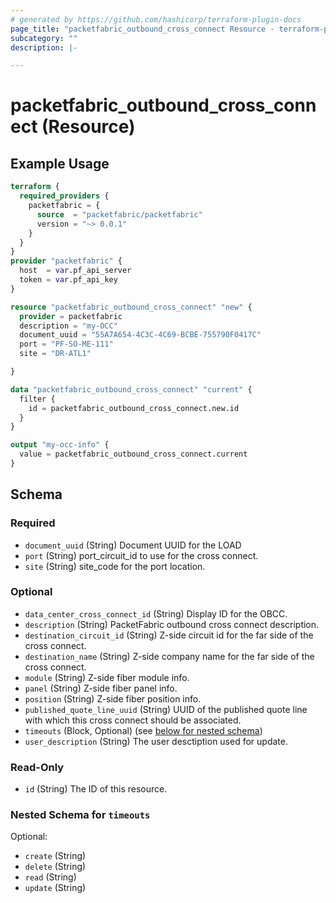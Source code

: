 ```yaml
---
# generated by https://github.com/hashicorp/terraform-plugin-docs
page_title: "packetfabric_outbound_cross_connect Resource - terraform-provider-packetfabric"
subcategory: ""
description: |-

---
```


# packetfabric_outbound_cross_connect (Resource)

## Example Usage

```terraform
terraform {
  required_providers {
    packetfabric = {
      source  = "packetfabric/packetfabric"
      version = "~> 0.0.1"
    }
  }
}
provider "packetfabric" {
  host  = var.pf_api_server
  token = var.pf_api_key
}

resource "packetfabric_outbound_cross_connect" "new" {
  provider = packetfabric
  description = "my-OCC"
  document_uuid = "55A7A654-4C3C-4C69-BCBE-755790F0417C"
  port = "PF-SO-ME-111"
  site = "DR-ATL1"

}

data "packetfabric_outbound_cross_connect" "current" {
  filter {
    id = packetfabric_outbound_cross_connect.new.id
  }
}

output "my-occ-info" {
  value = packetfabric_outbound_cross_connect.current
}
```

## Schema

### Required

- `document_uuid` (String) Document UUID for the LOAD
- `port` (String) port_circuit_id to use for the cross connect.
- `site` (String) site_code for the port location.

### Optional

- `data_center_cross_connect_id` (String) Display ID for the OBCC.
- `description` (String) PacketFabric outbound cross connect description.
- `destination_circuit_id` (String) Z-side circuit id for the far side of the cross connect.
- `destination_name` (String) Z-side company name for the far side of the cross connect.
- `module` (String) Z-side fiber module info.
- `panel` (String) Z-side fiber panel info.
- `position` (String) Z-side fiber position info.
- `published_quote_line_uuid` (String) UUID of the published quote line with which this cross connect should be associated.
- `timeouts` (Block, Optional) (see [below for nested schema](#nestedblock--timeouts))
- `user_description` (String) The user desctiption used for update.

### Read-Only

- `id` (String) The ID of this resource.

<a id="nestedblock--timeouts"></a>
### Nested Schema for `timeouts`

Optional:

- `create` (String)
- `delete` (String)
- `read` (String)
- `update` (String)
